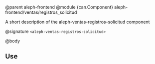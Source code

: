 @parent aleph-frontend
@module {can.Component} aleph-frontend/ventas/registros_solicitud <aleph-ventas-registros-solicitud>

A short description of the aleph-ventas-registros-solicitud component

@signature `<aleph-ventas-registros-solicitud>`

@body

## Use

